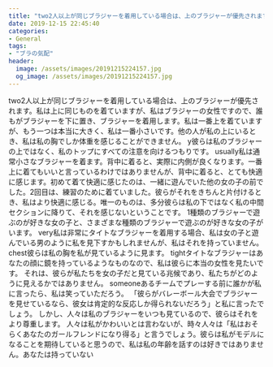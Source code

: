 ```yaml
---
title: "two2人以上が同じブラジャーを着用している場合は、上のブラジャーが優先されます。"
date: 2019-12-15 22:45:40
categories:
- General
tags:
- "ブラの気配"
header:
  image: /assets/images/20191215224157.jpg
  og_image: /assets/images/20191215224157.jpg
---
```


two2人以上が同じブラジャーを着用している場合は、上のブラジャーが優先されます。私は上に同じものを着ていますが、私はブラジャーの女性ですので、誰もがブラジャーを下に置き、ブラジャーを着用します。私は一番上を着ていますが、もう一つは本当に大きく、私は一番小さいです。他の人が私の上にいるとき、私は私の胸でしか体重を感じることができません。 y彼らは私のブラジャーの上ではなく、私のトップにすべての注意を向けるつもりです。 usually私は通常小さなブラジャーを着ます。背中に着ると、実際に内側が良くなります。一番上に着てもいいと言っているわけではありませんが、背中に着ると、とても快適に感じます。初めて着て快適に感じたのは、一緒に遊んでいた他の女の子の前でした。2回目は、練習のために着ていました。彼らがそれをきちんと片付けるとき、私はより快適に感じる。唯一のものは、多分彼らは私の下ではなく私の中間セクションに降りて、それを感じないということです。 1種類のブラジャーで遊ぶのが好きな女の子と、さまざまな種類のブラジャーで遊ぶのが好きな女の子がいます。 very私は非常にタイトなブラジャーを着用する場合、私は女の子と遊んでいる男のように私を見下すかもしれませんが、私はそれを持っていません。 chest彼らは私の胸を私が見ているように見ます。 tightタイトなブラジャーはあなたの顔に鏡を持っているようなものなので、私は彼らに本当の女性を見たいです。 ‪それは、彼らが私たちを女の子だと見ている兆候であり、私たちがどのように見えるかではありません。 someoneあるチームでプレーする前に誰かが私に言ったら、私は笑っていただろう。 「彼らがバレーボール大会でブラジャーを見せているなら、彼女は肯定的な反応しか得られないだろう」と私に言ったでしょう。 ‬しかし、人々は私のブラジャーをいつも見ているので、彼らはそれをより尊重します。 ‬人々は私がかわいいとは言わないが、時々人々は「私はおそらくあなたのガールフレンドになり得る」と言うでしょう。彼らは私がモデルになることを期待していると思うので、私は私の年齢を話すのは好きではありません。あなたは持っていない
